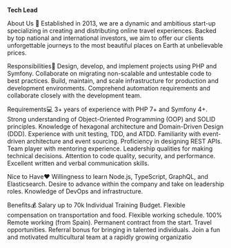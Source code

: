 **Tech Lead**

About Us 👀 
Established in 2013, we are a dynamic and ambitious start-up specializing in creating and distributing online travel experiences. Backed by top national and international investors, we aim to offer our clients unforgettable journeys to the most beautiful places on Earth at unbelievable prices.


Responsibilities🤝
Design, develop, and implement projects using PHP and Symfony.
Collaborate on migrating non-scalable and untestable code to best practices.
Build, maintain, and scale infrastructure for production and development environments.
Comprehend automation requirements and collaborate closely with the development team.

Requirements💻
3+ years of experience with PHP 7+ and Symfony 4+.
Strong understanding of Object-Oriented Programming (OOP) and SOLID principles.
Knowledge of hexagonal architecture and Domain-Driven Design (DDD).
Experience with unit testing, TDD, and ATDD.
Familiarity with event-driven architecture and event sourcing.
Proficiency in designing REST APIs.
Team player with mentoring experience.
Leadership qualities for making technical decisions.
Attention to code quality, security, and performance.
Excellent written and verbal communication skills.


Nice to Have❤️
Willingness to learn Node.js, TypeScript, GraphQL, and Elasticsearch.
Desire to advance within the company and take on leadership roles.
Knowledge of DevOps and infrastructure.

Benefits💰
Salary up to 70k
Individual Training Budget.
Flexible compensation on transportation and food.
Flexible working schedule.
100% Remote working (from Spain).
Permanent contract from the start.
Travel opportunities.
Referral bonus for bringing in talented individuals.
Join a fun and motivated multicultural team at a rapidly growing organizatio
